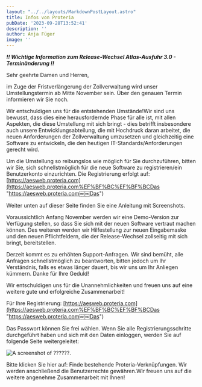 ```yaml
---
layout: "../../layouts/MarkdownPostLayout.astro"
title: Infos von Proteria
pubDate: '2023-09-28T13:52:41'
description: ''
author: Anja Füger
image: ''
---
```


***!! Wichtige Information zum Release-Wechsel Atlas-Ausfuhr 3.0 - Terminänderung !!***

Sehr geehrte Damen und Herren,

im Zuge der Fristverlängerung der Zollverwaltung wird unser Umstellungstermin ab Mitte November sein. Über den genauen Termin informieren wir Sie noch.

Wir entschuldigen uns für die entstehenden Umstände!Wir sind uns bewusst, dass dies eine herausfordernde Phase für alle ist, mit allen Aspekten, die diese Umstellung mit sich bringt - dies betrifft insbesondere auch unsere Entwicklungsabteilung, die mit Hochdruck daran arbeitet, die neuen Anforderungen der Zollverwaltung umzusetzen und gleichzeitig eine Software zu entwickeln, die den heutigen IT-Standards/Anforderungen gerecht wird.

Um die Umstellung so reibungslos wie möglich für Sie durchzuführen, bitten wir Sie, sich schnellstmöglich für die neue Software zu registrieren/ein Benutzerkonto einzurichten. Die Registrierung erfolgt auf:[https://aesweb.proteria.com](https://aesweb.proteria.com%EF%BF%BC%EF%BF%BCDas "https://aesweb.proteria.com￼￼Das")

Weiter unten auf dieser Seite finden Sie eine Anleitung mit Screenshots.

Voraussichtlich Anfang November werden wir eine Demo-Version zur Verfügung stellen, so dass Sie sich mit der neuen Software vertraut machen können. Des weiteren werden wir Hilfestellung zur neuen Eingabemaske und den neuen Pflichtfeldern, die der Release-Wechsel zollseitig mit sich bringt, bereitstellen.

Derzeit kommt es zu erhöhten Support-Anfragen. Wir sind bemüht, alle Anfragen schnellstmöglich zu beantworten, bitten jedoch um Ihr Verständnis, falls es etwas länger dauert, bis wir uns um Ihr Anliegen kümmern. Danke für Ihre Geduld! 

Wir entschuldigen uns für die Unannehmlichkeiten und freuen uns auf eine weitere gute und erfolgreiche Zusammenarbeit!

Für Ihre Registrierung:
[https://aesweb.proteria.com](https://aesweb.proteria.com%EF%BF%BC%EF%BF%BCDas "https://aesweb.proteria.com￼￼Das")

Das Passwort können Sie frei wählen. Wenn Sie alle Registrierungsschritte durchgeführt haben und sich mit den Daten einloggen, werden Sie auf folgende Seite weitergeleitet:

![A screenshot of ??????.](/images/grafik.png)

Bitte klicken Sie hier auf: Finde bestehende Proteria-Verknüpfungen. Wir werden anschließend die Benutzerrechte gewähren.Wir freuen uns auf die weitere angenehme Zusammenarbeit mit Ihnen!